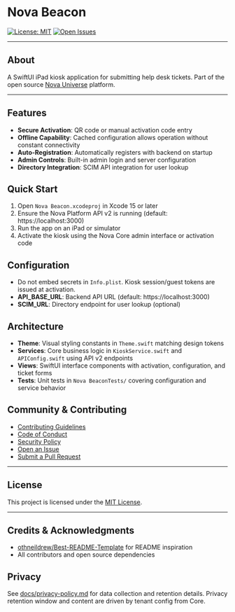 # Nova Beacon

[![License: MIT](https://img.shields.io/badge/License-MIT-yellow.svg)](../LICENSE)
[![Open Issues](https://img.shields.io/github/issues/itristenx/nova-universe)](https://github.com/itristenx/nova-universe/issues)

---

## About

A SwiftUI iPad kiosk application for submitting help desk tickets. Part of the open source [Nova Universe](../README.md) platform.

---

## Features

- **Secure Activation**: QR code or manual activation code entry
- **Offline Capability**: Cached configuration allows operation without constant connectivity
- **Auto-Registration**: Automatically registers with backend on startup
- **Admin Controls**: Built-in admin login and server configuration
- **Directory Integration**: SCIM API integration for user lookup

## Quick Start

1. Open `Nova Beacon.xcodeproj` in Xcode 15 or later
2. Ensure the Nova Platform API v2 is running (default: https://localhost:3000)
3. Run the app on an iPad or simulator
4. Activate the kiosk using the Nova Core admin interface or activation code

## Configuration

- Do not embed secrets in `Info.plist`. Kiosk session/guest tokens are issued at activation.
- **API_BASE_URL**: Backend API URL (default: https://localhost:3000)
- **SCIM_URL**: Directory endpoint for user lookup (optional)

## Architecture

- **Theme**: Visual styling constants in `Theme.swift` matching design tokens
- **Services**: Core business logic in `KioskService.swift` and `APIConfig.swift` using API v2 endpoints
- **Views**: SwiftUI interface components with activation, configuration, and ticket forms
- **Tests**: Unit tests in `Nova BeaconTests/` covering configuration and service behavior

## Community & Contributing
- [Contributing Guidelines](../.github/CONTRIBUTING.md)
- [Code of Conduct](../.github/CODE_OF_CONDUCT.md)
- [Security Policy](../.github/SECURITY.md)
- [Open an Issue](https://github.com/itristenx/nova-universe/issues)
- [Submit a Pull Request](https://github.com/itristenx/nova-universe/pulls)

---

## License

This project is licensed under the [MIT License](../LICENSE).

---

## Credits & Acknowledgments
- [othneildrew/Best-README-Template](https://github.com/othneildrew/Best-README-Template) for README inspiration
- All contributors and open source dependencies

## Privacy

See [docs/privacy-policy.md](../docs/privacy-policy.md) for data collection and retention details. Privacy retention window and content are driven by tenant config from Core.
